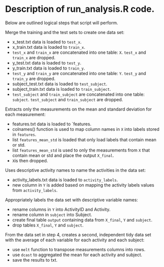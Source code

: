 # Description of run_analysis.R code.

Below are outlined logical steps that script will perform.



Merge the training and the test sets to create one data set:
* x_test.txt data is loaded to `test_x`.
* x_train.txt data is loaded to `train_x`.
* `test_x` and `train_x` are concatenated into one table: `X`. `test_x` and `train_x` are dropped.
* y_test.txt data is loaded to `test_y`.
* y_train.txt data is loaded to `train_y`.
* `test_y` and `train_y` are concatenated into one table: `Y`. `test_y` and `train_y` are dropped.
* subject_test.txt data is loaded to `test_subject`.
* subject_train.txt data is loaded to `train_subject`.
* `test_subject` and `train_subject` are concatenated into one table: `subject`. `test_subject` and `train_subject` are dropped.


Extracts only the measurements on the mean and standard deviation for each measurement: 
* features.txt data is loaded to `features.
* colnames() function is used to map column names in `X` into labels stored in `features`.
* list `features_mean_std` is loaded that only load labels that contain mean or std.
* list `features_mean_std` is used to only the measurements from `X` that contain mean or std and place the output `X_final`.
* `X`is then dropped.

Uses descriptive activity names to name the activities in the data set:
* activity_labels.txt data is loaded to `activity_labels`.
* new column in `Y` is added based on mapping the activity labels values from `activity_labels`.


Appropriately labels the data set with descriptive variable names:
* rename columns in `Y` into ActivityID and Activity.
* rename column in `subject` into Subject.
* create final table `output` containing data from `X_final`, `Y` and `subject`.
* drop tables `X_final`, `Y` and `subject`.

From the data set in step 4, creates a second, independent tidy data set with the average of each variable for each activity and each subject:
* use `melt` function to transpose measurements columns into rows.
* use `dcast` to aggregated the mean for each activity and subject.
* save the results to txt.
